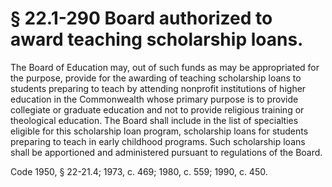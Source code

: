 # § 22.1-290 Board authorized to award teaching scholarship loans.

<p>The Board of Education may, out of such funds as may be appropriated for the purpose, provide for the awarding of teaching scholarship loans to students preparing to teach by attending nonprofit institutions of higher education in the Commonwealth whose primary purpose is to provide collegiate or graduate education and not to provide religious training or theological education. The Board shall include in the list of specialties eligible for this scholarship loan program, scholarship loans for students preparing to teach in early childhood programs. Such scholarship loans shall be apportioned and administered pursuant to regulations of the Board.</p><p>Code 1950, § 22-21.4; 1973, c. 469; 1980, c. 559; 1990, c. 450.</p>